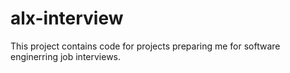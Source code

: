 # alx-interview
This project contains code for projects preparing me for software enginerring job interviews.